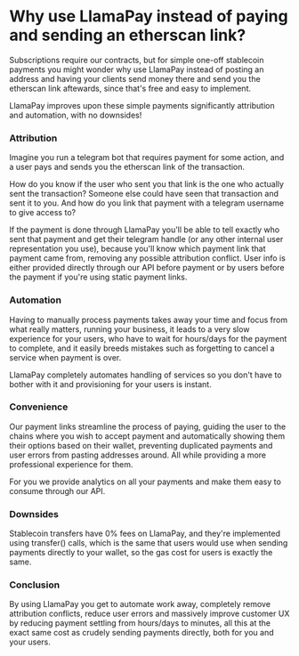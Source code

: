 # Why use LlamaPay instead of paying and sending an etherscan link?

Subscriptions require our contracts, but for simple one-off stablecoin payments you might wonder why use LlamaPay instead of posting an address and having your clients send money there and send you the etherscan link aftewards, since that's free and easy to implement.

LlamaPay improves upon these simple payments significantly attribution and automation, with no downsides!

### Attribution

Imagine you run a telegram bot that requires payment for some action, and a user pays and sends you the etherscan link of the transaction.

How do you know if the user who sent you that link is the one who actually sent the transaction? Someone else could have seen that transaction and sent it to you. And how do you link that payment with a telegram username to give access to?

If the payment is done through LlamaPay you'll be able to tell exactly who sent that payment and get their telegram handle (or any other internal user representation you use), because you'll know which payment link that payment came from, removing any possible attribution conflict. User info is either provided directly through our API before payment or by users before the payment if you're using static payment links.

### Automation

Having to manually process payments takes away your time and focus from what really matters, running your business, it leads to a very slow experience for your users, who have to wait for hours/days for the payment to complete, and it easily breeds mistakes such as forgetting to cancel a service when payment is over.

LlamaPay completely automates handling of services so you don't have to bother with it and provisioning for your users is instant.

### Convenience

Our payment links streamline the process of paying, guiding the user to the chains where you wish to accept payment and automatically showing them their options based on their wallet, preventing duplicated payments and user errors from pasting addresses around. All while providing a more professional experience for them.

For you we provide analytics on all your payments and make them easy to consume through our API.

### Downsides

Stablecoin transfers have 0% fees on LlamaPay, and they're implemented using transfer() calls, which is the same that users would use when sending payments directly to your wallet, so the gas cost for users is exactly the same.

### Conclusion

By using LlamaPay you get to automate work away, completely remove attribution conflicts, reduce user errors and massively improve customer UX by reducing payment settling from hours/days to minutes, all this at the exact same cost as crudely sending payments directly, both for you and your users.
